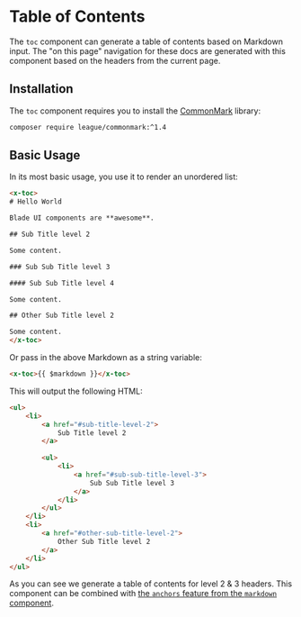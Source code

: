 # Table of Contents

The `toc` component can generate a table of contents based on Markdown input. The "on this page" navigation for these docs are generated with this component based on the headers from the current page.

## Installation

The `toc` component requires you to install the [CommonMark](https://github.com/thephpleague/commonmark) library:

```bash
composer require league/commonmark:^1.4
```

## Basic Usage

In its most basic usage, you use it to render an unordered list:

```html
<x-toc>
# Hello World

Blade UI components are **awesome**.

## Sub Title level 2

Some content.

### Sub Sub Title level 3

#### Sub Sub Title level 4

Some content.

## Other Sub Title level 2

Some content.
</x-toc>
```

Or pass in the above Markdown as a string variable:

```html
<x-toc>{{ $markdown }}</x-toc>
```

This will output the following HTML:

```html
<ul>
    <li>
        <a href="#sub-title-level-2">
            Sub Title level 2
        </a>
    
        <ul>
            <li>
                <a href="#sub-sub-title-level-3">
                    Sub Sub Title level 3
                </a>
            </li>
        </ul>
    </li>
    <li>
        <a href="#other-sub-title-level-2">
            Other Sub Title level 2
        </a>
    </li>
</ul>
```

As you can see we generate a table of contents for level 2 & 3 headers. This component can be combined with [the `anchors` feature from the `markdown` component](/docs/{{version}}/markdown#anchors).
